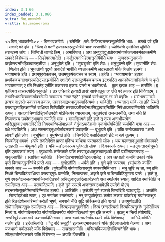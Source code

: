 ```yaml
---
index: 3.1.66
index_padded: 3.1.066
sutra: चिण् भावकर्मणोः
vritti: balamanorama

---
```

<<चिण् भावकर्मणोः>> - चिण्भावकर्मणोः । च्लेरिति ।च्लेः सि॑जित्यतस्तदनुवृत्तेरिति भावः । तशब्दे परे इति । तशब्दे परे इति । "चिण् ते पदः" इत्यतस्तदनुवृत्तेरिति भावः अभावीति । च्लेश्चिणि कृतेचिणो लु॑गिति तशब्दस्य लोपः । चिण्विधौ तशब्दे किम्  । अभाविषात् । अथ अनुपूर्वाद्धूधातोरुपभोगार्थकात्सकर्मकात्कर्मणि लकारे विशेषमाह — - तिङोक्तत्वादिति । कर्तुस्त्वनभिहित्वात्तृतीयैवेति भावः । युष्मदस्मदुपात्तयोः कत्र्रोस्त्वनभिहितत्वातत्तृतीया । अनूभूयेते इति । "सुखदुःखे" इति शेषः । अनुभूयन्ते इति ।सुखानी॑ति शेषः । णिलोप इति । भूधातोर्णौ वृद्दधौ आवादेशे भावीति ण्यन्तात्कर्मणि लटस्तादेशे यकि णिलोप इत्यर्थः । भावयामासे इति । प्रथमपुरुषैकवचने, उत्तमपुरुषैकवचने च रूपम् । इहेति । "भावयामासे" इत्यत्र प्रथमैकवचनतशब्दस्यलिटस्तझयो॑रिति एशादेशे उत्तमपुरुषैकवचनस्य इटश्चटित आत्मनेपदाना॑मित्येत्त्वे च कृते भावयमामास् ए इति स्थितेह एती॑ति सकारस्य हकारः प्राप्तो न भवतीत्यर्थः । कुत इत्यत आह —  तासीति ।ह एती॑त्यत्र तासस्त्योरित्यनुवर्तते । तत्र एधिताहे इत्यादौ तासेः सार्वधातुक एव एति परे हकार इति निर्विवादम् । तथाविधतासिसाहचर्यादस्तेरपि सकारस्य "व्यत#इहे" इत्यादौ सार्वधातुक एव परे प्रवृत्तिः । अतोभावयामासे इत्यत्र नाऽस्तेः सकारस्य हकारः, एकारस्याद्र्धधातुकत्वादित्यर्थः । भावितेति । ण्यन्तात् भावि- ता इति स्थिते परत्वाद्वलादिलक्षणमिटं बाधित्वा चिण्विदिटि तस्याऽ‌ऽभीयत्वेनाऽसिद्धत्वादनिटीति निषेधाऽभावाण्णिलोपे भावितेति रूपम् । अतएव चिण्वदिड्विधौउपदेशे योऽ॑जित्येव व्याख्यातम्, नतुउपेदशे अजन्तस्ये॑ति, तथा सति हि णिजन्तस्य उपदेशाऽभावान्न स्यादिति भावः । वलादिलक्षणे इटि कृते तु तस्य अनाभीयत्वेन असिद्ध्तवाऽभावादनिटीति निषएधाण्णिलोपाऽभावे णेर्गुणाऽयादेशयोः कृतयोर्भावयितेति रूपमिति मत्वा आह —  पक्षे भावयितेति । अथ सन्न्नताद्भूधातोर्भावलकारे उदाहरति —  बूभूष्यते इति । यकि सनोऽकारस्य "अतो लोपः" इति लोपः । बूभूषिता । बुभूषिष्यते इति । चिण्वदिटि वलादिलक्षणे इटि च रूपं तुल्यम् । चिण्वदिड्भावपक्षे ।ञपि तदतिदेशेन प्राप्तां वृदिन्ध बाधित्वा परत्वादतो लोपः । अथ यङन्ताद्भूधातोर्भावलकारे उदाहरति —  बोभूय्यते इति । यकि यङोऽकारस्य पूर्ववदतो लोपः । द्वियकारकं रूपम् । यङलुगन्ताद्बोभूयते इति एकयकारं रूपम् । ष्टुञ्धातोः कर्मलकारे यकि तस्याद्र्धधातुकत्वात्अतो दीर्घो यञी॑त्यप्राप्तावाह —  अकृत्सार्वेति । स्ताविता स्तोतेति । चिण्वदिडभावपक्षेऽनिट्कत्वान्नेट् । अथ ऋधातोः कर्मणि लकारे यकि कृते कित्त्वाद्गुणनिषेधे प्राप्ते आह — - गुणोऽर्तीति । अर्यते इति । गुणे कृते रपरत्वम् ।स्मृ॑धातोः कर्मणि लकारे आह —   —  स्मर्यते इति ।गुणेऽर्ती॑ति संयोगादित्वाद्गुणे रपरत्वमिति भावः । ननु लुटि ऋ ता, स्मृ इति स्थिते चिण्वदिटं बाधित्वा परत्वाद्गुणः प्राप्नोति, नित्यत्वाच्च, अकृते कृते च चिण्वदिटिगुणस्य प्राप्तेः । कृते तु गुणे रपरत्वेऽजन्तत्वाभावच्चिण्वदिडभावे अनिट्त्वाद्वलादिलक्षणेऽभावे अत स्मर्तेत्येव स्यात्, आरिता स्मारितेति न स्यादित्यत आह —  परत्वादित्यादि । कृते गुणे रपरत्वे अजन्तत्वाऽभावेऽपि उपदेशे योऽच् तदन्तस्येत्युक्तेश्चिण्वदिण्निर्बाध इत्यर्थः । आरितेति । कृतेऽपि गुणे रपरत्वे चिण्वदिटि उपधावृद्धिः । अत्र्तेति । चिण्वदिडभावे रूपम् । एवं स्मारिता स्मर्तेत्यपि । ननु सम्पूर्वात्कृञः कर्मणि लकारे यकिरिङ् शयग्लिङक्षुट इति रिङादेशेसम्परिभ्यां करोतौ भूषणे, समवाये चे॑ति सुटि संस्क्रियते इति वक्ष्यते । तत्रगुणोऽर्ती॑ति संयोगादित्वाद्गुणः स्यादित्यत आह —  नित्यग्रहणानुवृत्तेरिति ।नित्यं छन्दसी॑त्यतो नित्यमित्यनुवृत्तेः गुणो॑र्ती॑त्यत्र नित्यं यः संयोगादित्यस्यैव संयोगादिस्तस्यैव संयोगादिलक्षणो गुण इति लभ्यते । कृञ्तु न नित्यं संयोगादिः, सम्परिपूर्वकत्वाऽभावे तदभावादिति भावः । अथ रुआंस्धातोर्भावलकारे यकि विशेषमाह —  अनिदितामिति नलोप इति । इदितस्त्विति । "टु नदि समृद्धौ" इत्यस्माद्भावलकारे यकि इदित्त्वान्नलोपो नेत्यर्थः । अथ यजधातो कर्मलकारे यकि विशेषमाह —  सम्प्रसारणमिति ।वचिस्वपियजादीना॑मित्यनेनेति भावः । शीङ्धातोर्भावलकारे यकि विशेषमाह —  अयडि क्ङितीति ।